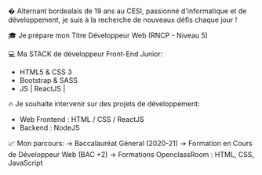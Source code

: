� Alternant bordealais de 19 ans au CESI, passionné d'informatique et de développement, je suis à la recherche de nouveaux défis chaque jour !

🎓 Je prépare mon Titre Développeur Web (RNCP - Niveau 5)


💻 Ma STACK de développeur Front-End Junior: 

- HTML5 & CSS 3
- Bootstrap & SASS
- JS | ReactJS | 

🔥 Je souhaite intervenir sur des projets de développement:
- Web Frontend : HTML / CSS / ReactJS
- Backend : NodeJS

📈 Mon parcours:
-> Baccalauréat Géneral (2020-21)
-> Formation en Cours de Développeur Web (BAC +2)
-> Formations OpenclassRoom : HTML, CSS, JavaScript




<!---
rafael-longeville/rafael-longeville is a ✨ special ✨ repository because its `README.md` (this file) appears on your GitHub profile.
You can click the Preview link to take a look at your changes.
--->
